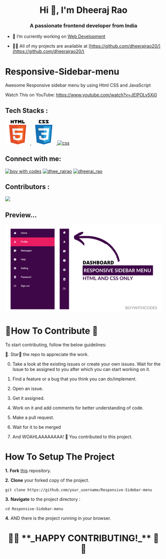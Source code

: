 <h1 align="center">Hi 👋, I'm Dheeraj Rao</h1>
<h3 align="center">A passionate frontend developer from India</h3>

- 🔭 I’m currently working on [Web Development](https://www.youtube.com/channel/UCHUZS2VgprpnN1dtLqb6ABA)

- 👨‍💻 All of my projects are available at [https://github.com/dheerajrao20/](https://github.com/dheerajrao20/)
# Responsive-Sidebar-menu
Awesome Responsive sidebar menu by using Html CSS and JavaScript

Watch This on YouTube:
<a href="https://www.youtube.com/watch?v=JElPOLy5Xi0" target="blank">https://www.youtube.com/watch?v=JElPOLy5Xi0</a> 
<br>
<h2 align="left"> Tech Stacks :</h2>
<p align="left"> <a href="https://www.w3.org/html/" target="_blank" rel="noreferrer"> <img src="https://raw.githubusercontent.com/devicons/devicon/master/icons/html5/html5-original-wordmark.svg" alt="html5" width="80" height="80"/><a href="https://www.w3schools.com/css/" target="_blank" rel="noreferrer"> <img src="https://raw.githubusercontent.com/devicons/devicon/master/icons/css3/css3-original-wordmark.svg" alt="css3" width="80" height="80"/> </a><a href="https://www.w3schools.com/javascript/" target="_blank" rel="noreferrer"> <img src="https://cdn-icons-png.flaticon.com/512/5968/5968292.png" alt="css" width="50" height="60"/> </a>
  </a></p>
  <h2 align="left">Connect with me:</h2>
<p align="left">
  <a href="https://www.youtube.com/channel/UCHUZS2VgprpnN1dtLqb6ABA" target="blank"><img align="center" src="https://raw.githubusercontent.com/rahuldkjain/github-profile-readme-generator/master/src/images/icons/Social/youtube.svg" alt="boy with codes" height="60" width="80" /></a> 
<a href="https://instagram.com/dhee_rajrao" target="blank"><img align="center" src="https://raw.githubusercontent.com/rahuldkjain/github-profile-readme-generator/master/src/images/icons/Social/instagram.svg" alt="dhee_rajrao" height="60" width="80" /></a>
<a href="https://codeforces.com/profile/dheeraj_rao" target="blank"><img align="center" src="https://raw.githubusercontent.com/rahuldkjain/github-profile-readme-generator/master/src/images/icons/Social/codeforces.svg" alt="dheeraj_rao" height="60" width="80" /></a>
</p>
<h2 align="left">Contributors :</h2>
<a href="https://github.com/dheerajrao20/Responsive-Sidebar-menu/graphs/contributors">
    <img src="https://contrib.rocks/image?repo=dheerajrao20/Responsive-Sidebar-menu" />
  </a>
  
  <h2>Preview...</h2>
  <img src="https://github.com/dheerajrao20/Responsive-Sidebar-menu/blob/main/Images/thumb.png?raw=true" />
  
# 🎇How To Contribute 🎇

To start contributing, follow the below guidelines:

🌟. Star🌟 the repo to appreciate the work.

0. Take a look at the existing issues or create your own issues. Wait for the Issue to be assigned to you after which you can start working on it.

1. Find a feature or a bug that you think you can do/implement.

2. Open an issue.

3. Get it assigned.

4. Work on it and add comments for better understanding of code.

5. Make a pull request.

6. Wait for it to be merged

7. And WOAHLAAAAAAAA! 🎉 You contributed to this project.

# How To Setup The Project

**1.** **Fork** [this](https://github.com/dheerajrao20/Responsive-Sidebar-menu) repository.

**2.** **Clone** your forked copy of the project.

```
git clone https://github.com/your_username/Responsive-Sidebar-menu
```

**3.** **Navigate** to the project directory :

```
cd Responsive-Sidebar-menu
```

**4.** AND there is the project running in your browser.

<h1 align="center">🎉🎉 **_HAPPY CONTRIBUTING!_** 🎉🎉 </h1>
